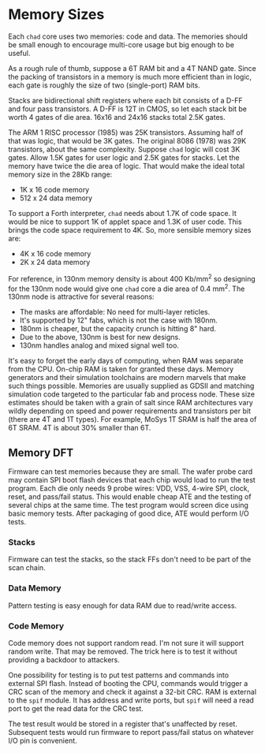 # Memory Sizes

Each `chad` core uses two memories: code and data.
The memories should be small enough to encourage multi-core usage but
big enough to be useful.

As a rough rule of thumb, suppose a 6T RAM bit and a 4T NAND gate.
Since the packing of transistors in a memory is much more efficient than in logic,
each gate is roughly the size of two (single-port) RAM bits.

Stacks are bidirectional shift registers where each bit consists of a D-FF and four pass transistors.
A D-FF is 12T in CMOS, so let each stack bit be worth 4 gates of die area.
16x16 and 24x16 stacks total 2.5K gates.

The ARM 1 RISC processor (1985) was 25K transistors.
Assuming half of that was logic, that would be 3K gates. 
The original 8086 (1978) was 29K transistors, about the same complexity.
Suppose `chad` logic will cost 3K gates.
Allow 1.5K gates for user logic and 2.5K gates for stacks.
Let the memory have twice the die area of logic.
That would make the ideal total memory size in the 28Kb range:

- 1K x 16 code memory
- 512 x 24 data memory

To support a Forth interpreter, `chad` needs about 1.7K of code space.
It would be nice to support 1K of applet space and 1.3K of user code.
This brings the code space requirement to 4K. So, more sensible memory sizes are:

- 4K x 16 code memory
- 2K x 24 data memory

For reference, in 130nm memory density is about 400 Kb/mm<sup>2</sup>
so designing for the 130nm node would give one `chad` core a die area of 0.4 mm<sup>2</sup>.
The 130nm node is attractive for several reasons:

- The masks are affordable: No need for multi-layer reticles.
- It's supported by 12" fabs, which is not the case with 180nm.
- 180nm is cheaper, but the capacity crunch is hitting 8" hard. 
- Due to the above, 130nm is best for new designs.
- 130nm handles analog and mixed signal well too. 

It's easy to forget the early days of computing, when RAM was separate from the CPU.
On-chip RAM is taken for granted these days.
Memory generators and their simulation toolchains are modern marvels that make such things possible.
Memories are usually supplied as GDSII and matching simulation code targeted to the particular fab and process node.
These size estimates should be taken with a grain of salt since RAM architectures vary wildly
depending on speed and power requirements and transistors per bit (there are 4T and 1T types).
For example, MoSys 1T SRAM is half the area of 6T SRAM. 4T is about 30% smaller than 6T.

## Memory DFT

Firmware can test memories because they are small.
The wafer probe card may contain SPI boot flash devices that each chip would load to run the test program.
Each die only needs 9 probe wires: VDD, VSS, 4-wire SPI, clock, reset, and pass/fail status.
This would enable cheap ATE and the testing of several chips at the same time.
The test program would screen dice using basic memory tests.
After packaging of good dice, ATE would perform I/O tests.

### Stacks

Firmware can test the stacks, so the stack FFs don't need to be part of the scan chain.

### Data Memory

Pattern testing is easy enough for data RAM due to read/write access.

### Code Memory

Code memory does not support random read.
I'm not sure it will support random write. That may be removed.
The trick here is to test it without providing a backdoor to attackers.

One possibility for testing is to put test patterns and commands into external SPI flash.
Instead of booting the CPU, commands would trigger a CRC scan of the memory
and check it against a 32-bit CRC. RAM is external to the `spif` module.
It has address and write ports, but `spif` will need a read port to get the read data
for the CRC test.

The test result would be stored in a register that's unaffected by reset.
Subsequent tests would run firmware to report pass/fail status on whatever I/O pin
is convenient.


